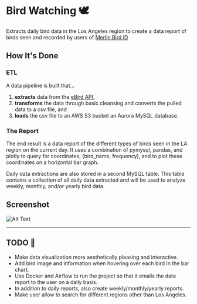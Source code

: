 # Bird Watching 🕊
Extracts daily bird data in the Los Angeles region to create a data report of birds seen and recorded by users of [Merlin Bird ID](https://merlin.allaboutbirds.org)

## How It's Done
### **ETL**
A data pipeline is built that...

1. **extracts** data from the [eBird API](https://documenter.getpostman.com/view/664302/S1ENwy59),
2. **transforms** the data through basic cleansing and converts the pulled data to a csv file, and
3. **loads** the csv file to an AWS S3 bucket an Aurora MySQL database.

### **The Report**
The end result is a data report of the different types of birds seen in the LA region on the current day. It uses a combination of pymysql, pandas, and plotly to query for coordinates, (bird_name, frequency), and to plot these coordinates on a horizontal bar graph.

Daily data extractions are also stored in a second MySQL table. This table contains a collection of all daily data extracted and will be used to analyze weekly, monthly, and/or yearly bird data.

## Screenshot
![Alt Text](https://media.giphy.com/media/R8T0Cw1KD6nxByOkZJ/giphy.gif)

------

## TODO 📌
- Make data visualization more aesthetically pleasing and interactive.
- Add bird image and information when hovering over each bird in the bar chart.
- Use Docker and Airflow to run the project so that it emails the data report to the user on a daily basis.
- In addition to daily reports, also create weekly/monthly/yearly reports.
- Make user allow to search for different regions other than Los Angeles.
